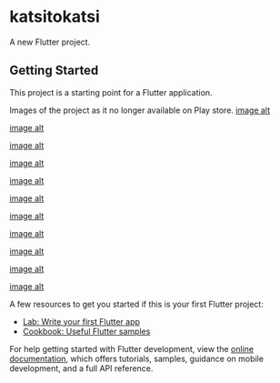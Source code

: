 # katsitokatsi

A new Flutter project.

## Getting Started

This project is a starting point for a Flutter application.




Images of the project as it no longer available on Play store.
[image alt](https://github.com/mnelic/Uber-Clone_App-150go/commit/03f0029cfbf87a17091e9c9d2c551b51be5371e5)

[image alt](https://github.com/mnelic/Uber-Clone_App-150go/blob/f5c0f922028a24b3e580563832c01ee5d0f5fc12/eight.jpeg)

[image alt](https://github.com/mnelic/Uber-Clone_App-150go/blob/f5c0f922028a24b3e580563832c01ee5d0f5fc12/eleven.jpeg)

[image alt](https://github.com/mnelic/Uber-Clone_App-150go/blob/f5c0f922028a24b3e580563832c01ee5d0f5fc12/five.jpeg)

[image alt](https://github.com/mnelic/Uber-Clone_App-150go/blob/f5c0f922028a24b3e580563832c01ee5d0f5fc12/four.jpeg)

[image alt](https://github.com/mnelic/Uber-Clone_App-150go/blob/f5c0f922028a24b3e580563832c01ee5d0f5fc12/nine.jpeg)

[image alt](https://github.com/mnelic/Uber-Clone_App-150go/blob/f5c0f922028a24b3e580563832c01ee5d0f5fc12/one.jpeg)

[image alt](https://github.com/mnelic/Uber-Clone_App-150go/blob/535226687641c3d70b411bcb929dd00e32466453/two.jpeg)

[image alt](https://github.com/mnelic/Uber-Clone_App-150go/blob/535226687641c3d70b411bcb929dd00e32466453/three.jpeg)

[image alt](https://github.com/mnelic/Uber-Clone_App-150go/blob/535226687641c3d70b411bcb929dd00e32466453/ten.jpeg)

[image alt](https://github.com/mnelic/Uber-Clone_App-150go/blob/535226687641c3d70b411bcb929dd00e32466453/six.jpeg)

 


A few resources to get you started if this is your first Flutter project:

- [Lab: Write your first Flutter app](https://docs.flutter.dev/get-started/codelab)
- [Cookbook: Useful Flutter samples](https://docs.flutter.dev/cookbook)

For help getting started with Flutter development, view the
[online documentation](https://docs.flutter.dev/), which offers tutorials,
samples, guidance on mobile development, and a full API reference.
